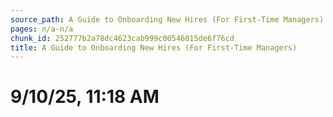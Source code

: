 ```yaml
---
source_path: A Guide to Onboarding New Hires (For First-Time Managers).md
pages: n/a-n/a
chunk_id: 252777b2a78dc4623cab999c00546015de6f76cd
title: A Guide to Onboarding New Hires (For First-Time Managers)
---
```

# 9/10/25, 11:18 AM
